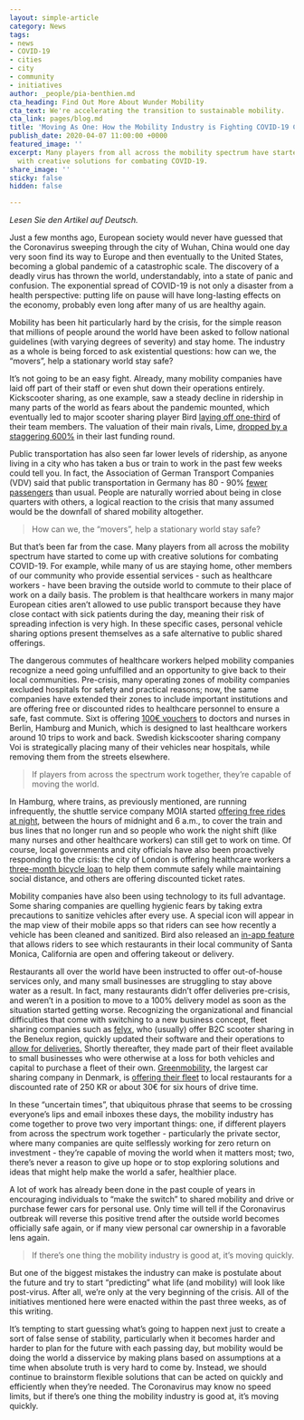 ```yaml
---
layout: simple-article
category: News
tags:
- news
- COVID-19
- cities
- city
- community
- initiatives
author: _people/pia-benthien.md
cta_heading: Find Out More About Wunder Mobility
cta_text: We're accelerating the transition to sustainable mobility.
cta_link: pages/blog.md
title: 'Moving As One: How the Mobility Industry is Fighting COVID-19 Collectively'
publish_date: 2020-04-07 11:00:00 +0000
featured_image: ''
excerpt: Many players from all across the mobility spectrum have started to come up
  with creative solutions for combating COVID-19.
share_image: ''
sticky: false
hidden: false

---
```

_Lesen Sie den Artikel auf Deutsch._

Just a few months ago, European society would never have guessed that the Coronavirus sweeping through the city of Wuhan, China would one day very soon find its way to Europe and then eventually to the United States, becoming a global pandemic of a catastrophic scale. The discovery of a deadly virus has thrown the world, understandably, into a state of panic and confusion. The exponential spread of COVID-19 is not only a disaster from a health perspective: putting life on pause will have long-lasting effects on the economy, probably even long after many of us are healthy again.

Mobility has been hit particularly hard by the crisis, for the simple reason that millions of people around the world have been asked to follow national guidelines (with varying degrees of severity) and stay home. The industry as a whole is being forced to ask existential questions: how can we, the “movers”, help a stationary world stay safe?

It’s not going to be an easy fight. Already, many mobility companies have laid off part of their staff or even shut down their operations entirely. Kickscooter sharing, as one example, saw a steady decline in ridership in many parts of the world as fears about the pandemic mounted, which eventually led to major scooter sharing player Bird [laying off one-third](https://www.theverge.com/2020/3/27/21197377/bird-scooter-layoff-staff-coronavirus-shutdown-sales-drop) of their team members. The valuation of their main rivals, Lime, [dropped by a staggering 600%](https://www.theinformation.com/articles/limes-valuation-may-fall-80-in-emergency-fundraising) in their last funding round.

Public transportation has also seen far lower levels of ridership, as anyone living in a city who has taken a bus or train to work in the past few weeks could tell you. In fact, the Association of German Transport Companies (VDV) said that public transportation in Germany has 80 - 90% [fewer passengers](https://www.spiegel.de/wirtschaft/coronakrise-verkehrsbetrieben-brechen-umsaetze-weg-a-b5d4fd8a-6732-4259-bb37-9e2a850dd9d9) than usual. People are naturally worried about being in close quarters with others, a logical reaction to the crisis that many assumed would be the downfall of shared mobility altogether.

> How can we, the “movers”, help a stationary world stay safe?

But that’s been far from the case. Many players from all across the mobility spectrum have started to come up with creative solutions for combating COVID-19. For example, while many of us are staying home, other members of our community who provide essential services - such as healthcare workers - have been braving the outside world to commute to their place of work on a daily basis. The problem is that healthcare workers in many major European cities aren’t allowed to use public transport because they have close contact with sick patients during the day, meaning their risk of spreading infection is very high. In these specific cases, personal vehicle sharing options present themselves as a safe alternative to public shared offerings.

The dangerous commutes of healthcare workers helped mobility companies recognize a need going unfulfilled and an opportunity to give back to their local communities. Pre-crisis, many operating zones of mobility companies excluded hospitals for safety and practical reasons; now, the same companies have extended their zones to include important institutions and are offering free or discounted rides to healthcare personnel to ensure a safe, fast commute. Sixt is offering [100€ vouchers](https://www.onvista.de/news/sixt-ermoeglicht-aerzten-und-pflegepersonal-der-staedtischen-und-staatlichen-kliniken-kostenlosen-zugang-zu-carsharing-fahrzeugen-340085539) to doctors and nurses in Berlin, Hamburg and Munich, which is designed to last healthcare workers around 10 trips to work and back. Swedish kickscooter sharing company Voi is strategically placing many of their vehicles near hospitals, while removing them from the streets elsewhere. 

> If players from across the spectrum work together, they’re capable of moving the world.

In Hamburg, where trains, as previously mentioned, are running infrequently, the shuttle service company MOIA started [offering free rides at night](https://www.hamburg.de/pressearchiv-fhh/13768850/2020-03-29-bwvi-bus-und-bahn/), between the hours of midnight and 6 a.m., to cover the train and bus lines that no longer run and so people who work the night shift (like many nurses and other healthcare workers) can still get to work on time. Of course, local governments and city officials have also been proactively responding to the crisis: the city of London is offering healthcare workers a [three-month bicycle loan](https://www.theverge.com/2020/3/30/21199401/london-health-workers-ebike-free-loan-public-transport-coronavirus) to help them commute safely while maintaining social distance, and others are offering discounted ticket rates.

Mobility companies have also been using technology to its full advantage. Some sharing companies are quelling hygienic fears by taking extra precautions to sanitize vehicles after every use. A special icon will appear in the map view of their mobile apps so that riders can see how recently a vehicle has been cleaned and sanitized. Bird also released an [in-app feature ](https://www.bird.co/blog/local-restaurants-serving-takeout-delivery-bird-app/)that allows riders to see which restaurants in their local community of Santa Monica, California are open and offering takeout or delivery.

Restaurants all over the world have been instructed to offer out-of-house services only, and many small businesses are struggling to stay above water as a result. In fact, many restaurants didn’t offer deliveries pre-crisis, and weren’t in a position to move to a 100% delivery model as soon as the situation started getting worse. Recognizing the organizational and financial difficulties that come with switching to a new business concept, fleet sharing companies such as [felyx](https://felyx.com/), who (usually) offer B2C scooter sharing in the Benelux region, quickly updated their software and their operations to [allow for deliveries.](https://siliconcanals.com/news/startups/travel-mobility/lime-and-bird-pull-operations-in-europe-5-top-european-e-scooter-startups-tell-us-what-theyre-doing-to-combat-covid-19-outbreak/) Shortly thereafter, they made part of their fleet available to small businesses who were otherwise at a loss for both vehicles and capital to purchase a fleet of their own. [Greenmobility](https://www.greenmobility.com/dk/en/), the largest car sharing company in Denmark, is [offering their fleet](https://www.greenmobility.com/dk/da/samarbejde-landingpage/takeaway-koersel/) to local restaurants for a discounted rate of 250 KR or about 30€ for six hours of drive time.

In these “uncertain times”, that ubiquitous phrase that seems to be crossing everyone’s lips and email inboxes these days, the mobility industry has come together to prove two very important things: one, if different players from across the spectrum work together - particularly the private sector, where many companies are quite selflessly working for zero return on investment - they’re capable of moving the world when it matters most; two, there’s never a reason to give up hope or to stop exploring solutions and ideas that might help make the world a safer, healthier place.   
  
 A lot of work has already been done in the past couple of years in encouraging individuals to “make the switch” to shared mobility and drive or purchase fewer cars for personal use. Only time will tell if the Coronavirus outbreak will reverse this positive trend after the outside world becomes officially safe again, or if many view personal car ownership in a favorable lens again.

> If there’s one thing the mobility industry is good at, it’s moving quickly.

But one of the biggest mistakes the industry can make is postulate about the future and try to start “predicting” what life (and mobility) will look like post-virus. After all, we’re only at the very beginning of the crisis. All of the initiatives mentioned here were enacted within the past three weeks, as of this writing.

It’s tempting to start guessing what’s going to happen next just to create a sort of false sense of stability, particularly when it becomes harder and harder to plan for the future with each passing day, but mobility would be doing the world a disservice by making plans based on assumptions at a time when absolute truth is very hard to come by. Instead, we should continue to brainstorm flexible solutions that can be acted on quickly and efficiently when they’re needed. The Coronavirus may know no speed limits, but if there’s one thing the mobility industry is good at, it’s moving quickly.